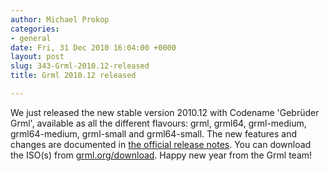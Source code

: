 ```yaml
---
author: Michael Prokop
categories:
- general
date: Fri, 31 Dec 2010 16:04:00 +0000
layout: post
slug: 343-Grml-2010.12-released
title: Grml 2010.12 released

---
```

We just released the new stable version 2010\.12 with Codename 'Gebrüder Grml', available as all the different flavours: grml, grml64, grml\-medium, grml64\-medium, grml\-small and grml64\-small. The new features and changes are documented in [the official release notes](https://grml.org/changelogs/README-grml-2010.12/). You can download the ISO(s) from [grml.org/download](https://grml.org/download/).
Happy new year from the Grml team!
